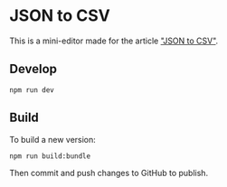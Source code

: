 # JSON to CSV

This is a mini-editor made for the article ["JSON to CSV"](https://jsoneditoronline.org/indepth/convert/json-to-csv/).

## Develop

```
npm run dev
```

## Build

To build a new version:

```
npm run build:bundle
```

Then commit and push changes to GitHub to publish.

